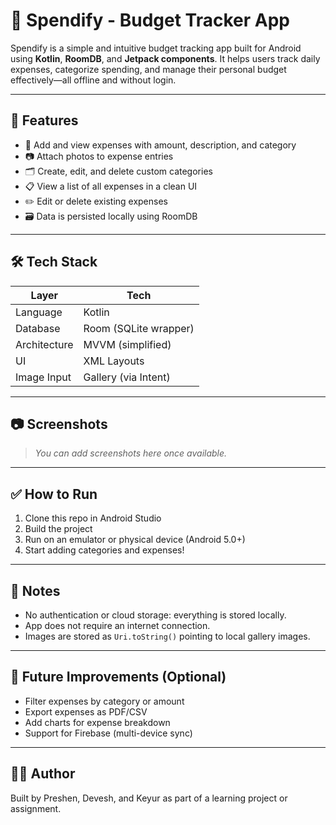 # 📱 Spendify - Budget Tracker App

Spendify is a simple and intuitive budget tracking app built for Android using **Kotlin**, **RoomDB**, and **Jetpack components**. It helps users track daily expenses, categorize spending, and manage their personal budget effectively—all offline and without login.

---

## 🚀 Features

- 💸 Add and view expenses with amount, description, and category
- 📷 Attach photos to expense entries
- 🗂️ Create, edit, and delete custom categories
- 📋 View a list of all expenses in a clean UI
- ✏️ Edit or delete existing expenses
- 🗃️ Data is persisted locally using RoomDB

---

## 🛠️ Tech Stack

| Layer        | Tech                    |
|--------------|-------------------------|
| Language     | Kotlin                  |
| Database     | Room (SQLite wrapper)   |
| Architecture| MVVM (simplified)       |
| UI          | XML Layouts             |
| Image Input | Gallery (via Intent)    |

---

## 📷 Screenshots

> _You can add screenshots here once available._

---
## ✅ How to Run

1. Clone this repo in Android Studio
2. Build the project
3. Run on an emulator or physical device (Android 5.0+)
4. Start adding categories and expenses!

---


## 📌 Notes

- No authentication or cloud storage: everything is stored locally.
- App does not require an internet connection.
- Images are stored as `Uri.toString()` pointing to local gallery images.

---


## 🔧 Future Improvements (Optional)

- Filter expenses by category or amount
- Export expenses as PDF/CSV
- Add charts for expense breakdown
- Support for Firebase (multi-device sync)

---


## 🧑‍💻 Author

Built by Preshen, Devesh, and Keyur as part of a learning project or assignment.

